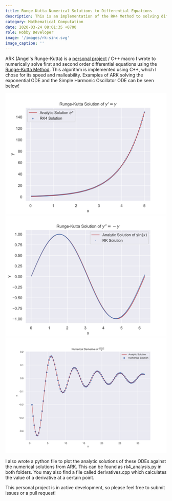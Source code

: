 ```yaml
---
title: Runge-Kutta Numerical Solutions to Differential Equations 
description: This is an implementation of the RK4 Method to solving differential equations implemented using C++. 
category: Mathematical Computation 
date: 2020-03-24 08:01:35 +0700
role: Hobby Developer
image: '/images/rk-sinc.svg'
image_caption: ''
---
```


ARK (Angel's Runge-Kutta) is a [personal project](https://github.com/isoleph/ARK) / C++ macro I wrote to numerically solve first and second order differential equations using the [Runge-Kutta Method](https://en.wikipedia.org/wiki/Runge%E2%80%93Kutta_methods). This algorithm is implemented using C++, which I chose for its speed and malleability. Examples of ARK solving the exponential ODE and the Simple Harmonic Oscillator ODE can be seen below!

<div class="gallery-box">
  <div class="gallery">
    <img src="/images/rk-exp.svg" loading="lazy" alt="The Exponential Function differential equation evaluated using RK4">
    <img src="/images/rk-harmonic.svg" loading="lazy" alt="The Simple Harmonic Osciallator differential equation evaluated using RK4">
    <img src="/images/rk-sinc.svg" loading="lazy" alt="The Sinc Function differential equation evaluated using RK4">
  </div>
</div>

I also wrote a python file to plot the analytic solutions of these ODEs against the numerical solutions from ARK. This can be found as rk4_analysis.py in both folders. You may also find a file called derivatives.cpp which calculates the value of a derivative at a certain point.

This personal project is in active development, so please feel free to submit issues or a pull request!
